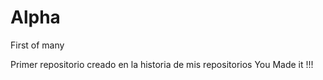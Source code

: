 # Alpha
First of many

Primer repositorio creado en la historia de mis repositorios
You Made it !!!
